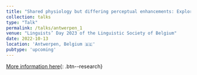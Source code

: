 ```yaml
---
title: "Shared physiology but differing perceptual enhancements: Exploring Intrinsic Vowel Pitch (IF0) in hearing-impaired children"
collection: talks
type: "Talk"
permalink: /talks/antwerpen_1
venue: "Linguists’ Day 2023 of the Linguistic Society of Belgium"
date: 2022-10-13
location: 'Antwerpen, Belgium 🇧🇪'
pubtype: 'upcoming'
---
```


[More information here](https://sites.uclouvain.be/bkl-cbl/en/congress/linguists-day/linguists-day-2023/){: .btn--research}
